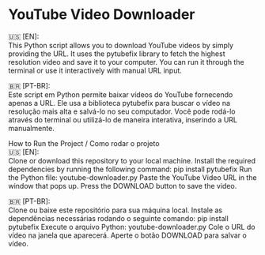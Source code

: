 # YouTube Video Downloader
🇺🇸 [EN]: <br>
This Python script allows you to download YouTube videos by simply providing the URL. It uses the pytubefix library to fetch the highest resolution video and save it to your computer.
You can run it through the terminal or use it interactively with manual URL input.

🇧🇷 [PT-BR]: <br>
Este script em Python permite baixar vídeos do YouTube fornecendo apenas a URL. Ele usa a biblioteca pytubefix para buscar o vídeo na resolução mais alta e salvá-lo no seu computador.
Você pode rodá-lo através do terminal ou utilizá-lo de maneira interativa, inserindo a URL manualmente.

How to Run the Project / Como rodar o projeto <br>
🇺🇸 [EN]: <br>
Clone or download this repository to your local machine.
Install the required dependencies by running the following command:
pip install pytubefix
Run the Python file: youtube-downloader.py
Paste the YouTube Video URL in the window that pops up.
Press the DOWNLOAD button to save the video.

🇧🇷 [PT-BR]: <br>
Clone ou baixe este repositório para sua máquina local.
Instale as dependências necessárias rodando o seguinte comando:
pip install pytubefix
Execute o arquivo Python: youtube-downloader.py
Cole o URL do vídeo na janela que aparecerá.
Aperte o botão DOWNLOAD para salvar o vídeo.
